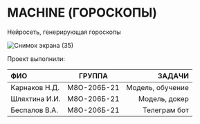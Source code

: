 # MACHINE (ГОРОСКОПЫ)
Нейросеть, генерирующая гороскопы

![Снимок экрана (35)](https://user-images.githubusercontent.com/115116690/212328517-864c73a6-a869-40f9-9f39-6e9b09aaf158.png)

Проект выполнили: 

| ФИО  | ГРУППА  | ЗАДАЧИ |
| :------------ |:---------------:| -----:|
| Карнаков Н.Д.      | М8О-206Б-21 | Модель, обучение |
| Шляхтина И.И.      | М8О-206Б-21        |   Модель, докер |
| Беспалов В.А. | М8О-206Б-21        |    Телеграм бот |
